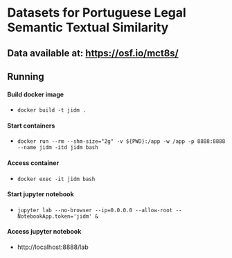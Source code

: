 # Datasets for Portuguese Legal Semantic Textual Similarity
## Data available at: https://osf.io/mct8s/

## Running 

#### Build docker image
- `docker build -t jidm .`

#### Start containers

- `docker run --rm --shm-size="2g" -v ${PWD}:/app -w /app -p 8888:8888 --name jidm -itd jidm bash`

#### Access container
- `docker exec -it jidm bash`

#### Start jupyter notebook
- `jupyter lab --no-browser --ip=0.0.0.0 --allow-root --NotebookApp.token='jidm' &`

#### Access jupyter notebook
- http://localhost:8888/lab
